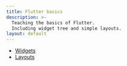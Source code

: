 ```yaml
---
title: Flutter basics
description: >-
  Teaching the basics of Flutter.
  Including widget tree and simple layouts.
layout: default
---
```


- [Widgets](widgets)
- [Layouts](layouts)